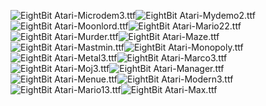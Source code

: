 ![EightBit Atari-Microdem3.ttf](https://github.com/ChoccyHobNob/EightBit-Atari-Fonts/blob/master/M/EightBit%20Atari-Microdem3-sample.png "EightBit Atari-Microdem3.ttf")![EightBit Atari-Mydemo2.ttf](https://github.com/ChoccyHobNob/EightBit-Atari-Fonts/blob/master/M/EightBit%20Atari-Mydemo2-sample.png "EightBit Atari-Mydemo2.ttf")![EightBit Atari-Moonlord.ttf](https://github.com/ChoccyHobNob/EightBit-Atari-Fonts/blob/master/M/EightBit%20Atari-Moonlord-sample.png "EightBit Atari-Moonlord.ttf")![EightBit Atari-Mario22.ttf](https://github.com/ChoccyHobNob/EightBit-Atari-Fonts/blob/master/M/EightBit%20Atari-Mario22-sample.png "EightBit Atari-Mario22.ttf")![EightBit Atari-Murder.ttf](https://github.com/ChoccyHobNob/EightBit-Atari-Fonts/blob/master/M/EightBit%20Atari-Murder-sample.png "EightBit Atari-Murder.ttf")![EightBit Atari-Maze.ttf](https://github.com/ChoccyHobNob/EightBit-Atari-Fonts/blob/master/M/EightBit%20Atari-Maze-sample.png "EightBit Atari-Maze.ttf")![EightBit Atari-Mastmin.ttf](https://github.com/ChoccyHobNob/EightBit-Atari-Fonts/blob/master/M/EightBit%20Atari-Mastmin-sample.png "EightBit Atari-Mastmin.ttf")![EightBit Atari-Monopoly.ttf](https://github.com/ChoccyHobNob/EightBit-Atari-Fonts/blob/master/M/EightBit%20Atari-Monopoly-sample.png "EightBit Atari-Monopoly.ttf")![EightBit Atari-Metal3.ttf](https://github.com/ChoccyHobNob/EightBit-Atari-Fonts/blob/master/M/EightBit%20Atari-Metal3-sample.png "EightBit Atari-Metal3.ttf")![EightBit Atari-Marco3.ttf](https://github.com/ChoccyHobNob/EightBit-Atari-Fonts/blob/master/M/EightBit%20Atari-Marco3-sample.png "EightBit Atari-Marco3.ttf")![EightBit Atari-Moj3.ttf](https://github.com/ChoccyHobNob/EightBit-Atari-Fonts/blob/master/M/EightBit%20Atari-Moj3-sample.png "EightBit Atari-Moj3.ttf")![EightBit Atari-Manager.ttf](https://github.com/ChoccyHobNob/EightBit-Atari-Fonts/blob/master/M/EightBit%20Atari-Manager-sample.png "EightBit Atari-Manager.ttf")![EightBit Atari-Menue.ttf](https://github.com/ChoccyHobNob/EightBit-Atari-Fonts/blob/master/M/EightBit%20Atari-Menue-sample.png "EightBit Atari-Menue.ttf")![EightBit Atari-Modern3.ttf](https://github.com/ChoccyHobNob/EightBit-Atari-Fonts/blob/master/M/EightBit%20Atari-Modern3-sample.png "EightBit Atari-Modern3.ttf")![EightBit Atari-Mario13.ttf](https://github.com/ChoccyHobNob/EightBit-Atari-Fonts/blob/master/M/EightBit%20Atari-Mario13-sample.png "EightBit Atari-Mario13.ttf")![EightBit Atari-Max.ttf](https://github.com/ChoccyHobNob/EightBit-Atari-Fonts/blob/master/M/EightBit%20Atari-Max-sample.png "EightBit Atari-Max.ttf")